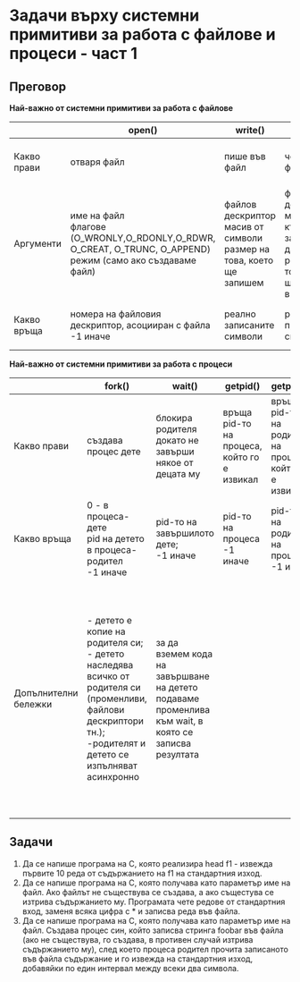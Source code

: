 # Задачи върху системни примитиви за работа с файлове и процеси - част 1

## Преговор 

**Най-важно от системни примитиви за работа с файлове**

|   | open()  |  write() | read() | lseek() |  close() |
|---|---|---|---| ---|  ---|
|Какво прави|отваря файл|пише във файл|чете от файл| мести указателя във файла | затваряме файл |
|Аргументи|име на файл </br> флагове (O_WRONLY,O_RDONLY,O_RDWR, O_CREAT, O_TRUNC, O_APPEND)</br> режим (само ако създаваме файл)| файлов дескриптор </br> масив от символи </br> размер на това, което ще запишем| файлов дескриптор </br> масив, където ще запишем данните </br> размер на това, което ще запишем в масива | | файлов дескриптр |
|Какво връща|номера на файловия дескриптор, асоцииран с файла </br> -1 иначе|реално записаните символи| реално прочетените символи | къде се намира указателя на файла| 0 при успех, -1 иначе|

**Най-важно от системни примитиви за работа с процеси**

|   | fork()  |  wait() | getpid() | getppid() |  exec() |
|---|---|---|---| ---|  ---|
| Какво прави  | създава процес дете  | блокира родителя докато не завърши някое от децата му  |връща pid-то на процеса, който го е извикал| връща pid-то на родителя на процеса, който го е извикал |сменяме образа на процес (примерно процес-дете вече няма да е копие на родителя си)|
| Какво връща  | 0 - в процеса-дете</br> pid на детето в процеса-родител</br> -1 иначе|  pid-то на завършилото дете; </br> -1 иначе  | pid-то на процеса </br> -1 иначе |pid-то на родителя на процеса </br> -1 иначе |при успех няма връщане; </br> -1 иначе |
| Допълнителни бележки  | - детето е копие на родителя си; </br> - детето наследява всичко от родителя си (променливи, файлови дескриптори тн.); </br> -родителят и детето се изпълняват асинхронно| за да вземем кода на завършване на детето подаваме променлива към wait, в която се записва резултата  | | |execv - подаваме масив от параметри </br> execl - изреждаме параметрите един по един </br> execvp, execlp - не е нужно да подаваме пълния път до командата, тя си я търси в директориите посочени в PATH системната променлива |

## Задачи
1. Да се напише програма на C, която реализира head f1 - извежда първите 10 реда от съдържанието на f1 на стандартния изход. </br>
2. Да се напише програма на С, която получава като параметър име на файл. Ако файлът не съществува се създава, а ако същестува се изтрива съдържанието му. Програмата чете редове от стандартния вход, заменя всяка цифра с * и записва реда във файла. </br>
3. Да се напише програма на С, която получава като параметър име на файл. Създава процес син, който записва стринга foobar във файла (ако не съществува, го създава, в противен случай изтрива съдържанието му), след което процеса родител прочита записаното във файла съдържание и го извежда на стандартния изход, добавяйки по един интервал между всеки два символа.
